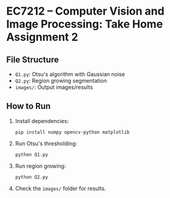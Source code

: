 # EC7212 – Computer Vision and Image Processing: Take Home Assignment 2

## File Structure

- `Q1.py`: Otsu's algorithm with Gaussian noise
- `Q2.py`: Region growing segmentation
- `images/`: Output images/results

## How to Run

1. Install dependencies:
   ```
   pip install numpy opencv-python matplotlib
   ```

2. Run Otsu's thresholding:
   ```
   python Q1.py
   ```

3. Run region growing:
   ```
   python Q2.py
   ```

4. Check the `images/` folder for results.

